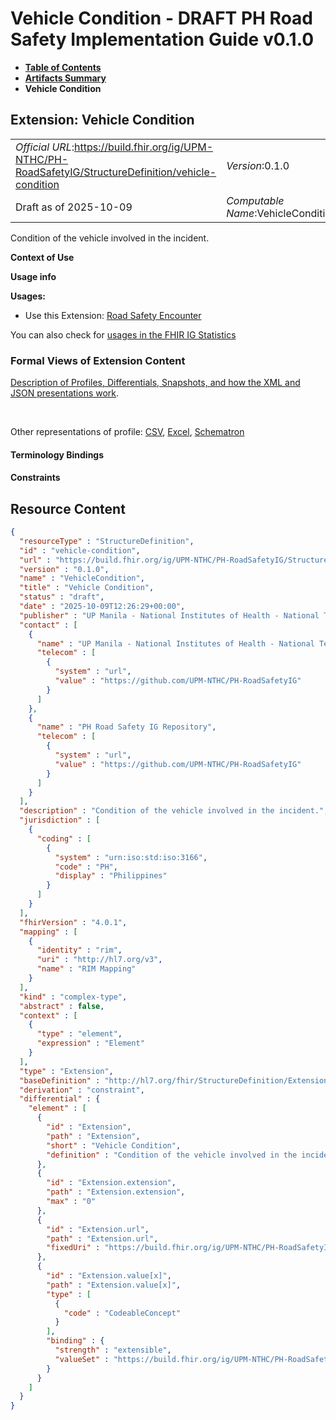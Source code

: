 # Vehicle Condition - DRAFT PH Road Safety Implementation Guide v0.1.0

* [**Table of Contents**](toc.md)
* [**Artifacts Summary**](artifacts.md)
* **Vehicle Condition**

## Extension: Vehicle Condition 

| | |
| :--- | :--- |
| *Official URL*:https://build.fhir.org/ig/UPM-NTHC/PH-RoadSafetyIG/StructureDefinition/vehicle-condition | *Version*:0.1.0 |
| Draft as of 2025-10-09 | *Computable Name*:VehicleCondition |

Condition of the vehicle involved in the incident.

**Context of Use**

**Usage info**

**Usages:**

* Use this Extension: [Road Safety Encounter](StructureDefinition-RS-Encounter.md)

You can also check for [usages in the FHIR IG Statistics](https://packages2.fhir.org/xig/example.fhir.ph.roadsafety|current/StructureDefinition/vehicle-condition)

### Formal Views of Extension Content

 [Description of Profiles, Differentials, Snapshots, and how the XML and JSON presentations work](http://build.fhir.org/ig/FHIR/ig-guidance/readingIgs.html#structure-definitions). 

 

Other representations of profile: [CSV](StructureDefinition-vehicle-condition.csv), [Excel](StructureDefinition-vehicle-condition.xlsx), [Schematron](StructureDefinition-vehicle-condition.sch) 

#### Terminology Bindings

#### Constraints



## Resource Content

```json
{
  "resourceType" : "StructureDefinition",
  "id" : "vehicle-condition",
  "url" : "https://build.fhir.org/ig/UPM-NTHC/PH-RoadSafetyIG/StructureDefinition/vehicle-condition",
  "version" : "0.1.0",
  "name" : "VehicleCondition",
  "title" : "Vehicle Condition",
  "status" : "draft",
  "date" : "2025-10-09T12:26:29+00:00",
  "publisher" : "UP Manila - National Institutes of Health - National Telehealth Center",
  "contact" : [
    {
      "name" : "UP Manila - National Institutes of Health - National Telehealth Center",
      "telecom" : [
        {
          "system" : "url",
          "value" : "https://github.com/UPM-NTHC/PH-RoadSafetyIG"
        }
      ]
    },
    {
      "name" : "PH Road Safety IG Repository",
      "telecom" : [
        {
          "system" : "url",
          "value" : "https://github.com/UPM-NTHC/PH-RoadSafetyIG"
        }
      ]
    }
  ],
  "description" : "Condition of the vehicle involved in the incident.",
  "jurisdiction" : [
    {
      "coding" : [
        {
          "system" : "urn:iso:std:iso:3166",
          "code" : "PH",
          "display" : "Philippines"
        }
      ]
    }
  ],
  "fhirVersion" : "4.0.1",
  "mapping" : [
    {
      "identity" : "rim",
      "uri" : "http://hl7.org/v3",
      "name" : "RIM Mapping"
    }
  ],
  "kind" : "complex-type",
  "abstract" : false,
  "context" : [
    {
      "type" : "element",
      "expression" : "Element"
    }
  ],
  "type" : "Extension",
  "baseDefinition" : "http://hl7.org/fhir/StructureDefinition/Extension",
  "derivation" : "constraint",
  "differential" : {
    "element" : [
      {
        "id" : "Extension",
        "path" : "Extension",
        "short" : "Vehicle Condition",
        "definition" : "Condition of the vehicle involved in the incident."
      },
      {
        "id" : "Extension.extension",
        "path" : "Extension.extension",
        "max" : "0"
      },
      {
        "id" : "Extension.url",
        "path" : "Extension.url",
        "fixedUri" : "https://build.fhir.org/ig/UPM-NTHC/PH-RoadSafetyIG/StructureDefinition/vehicle-condition"
      },
      {
        "id" : "Extension.value[x]",
        "path" : "Extension.value[x]",
        "type" : [
          {
            "code" : "CodeableConcept"
          }
        ],
        "binding" : {
          "strength" : "extensible",
          "valueSet" : "https://build.fhir.org/ig/UPM-NTHC/PH-RoadSafetyIG/ValueSet/vehicle-condition-vs"
        }
      }
    ]
  }
}

```
